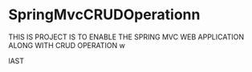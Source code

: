 # SpringMvcCRUDOperationn

THIS IS PROJECT IS TO ENABLE THE SPRING MVC WEB APPLICATION ALONG WITH CRUD OPERATION w














lAST 




